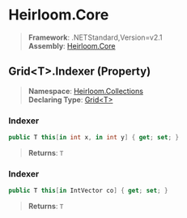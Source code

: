 # Heirloom.Core

> **Framework**: .NETStandard,Version=v2.1  
> **Assembly**: [Heirloom.Core][0]

## Grid\<T>.Indexer (Property)

> **Namespace**: [Heirloom.Collections][0]  
> **Declaring Type**: [Grid\<T>][1]

### Indexer

```cs
public T this[in int x, in int y] { get; set; }
```

> **Returns**: `T`

### Indexer

```cs
public T this[in IntVector co] { get; set; }
```

> **Returns**: `T`

[0]: ../../../Heirloom.Core.md
[1]: ../Grid[T].md
